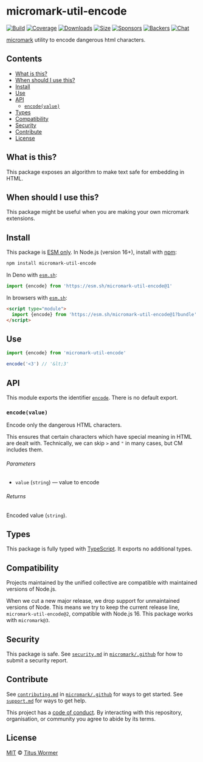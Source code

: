 # micromark-util-encode

[![Build][build-badge]][build]
[![Coverage][coverage-badge]][coverage]
[![Downloads][downloads-badge]][downloads]
[![Size][bundle-size-badge]][bundle-size]
[![Sponsors][sponsors-badge]][opencollective]
[![Backers][backers-badge]][opencollective]
[![Chat][chat-badge]][chat]

[micromark][] utility to encode dangerous html characters.

## Contents

- [What is this?](#what-is-this)
- [When should I use this?](#when-should-i-use-this)
- [Install](#install)
- [Use](#use)
- [API](#api)
  - [`encode(value)`](#encodevalue)
- [Types](#types)
- [Compatibility](#compatibility)
- [Security](#security)
- [Contribute](#contribute)
- [License](#license)

## What is this?

This package exposes an algorithm to make text safe for embedding in HTML.

## When should I use this?

This package might be useful when you are making your own micromark extensions.

## Install

This package is [ESM only][esm].
In Node.js (version 16+), install with [npm][]:

```sh
npm install micromark-util-encode
```

In Deno with [`esm.sh`][esmsh]:

```js
import {encode} from 'https://esm.sh/micromark-util-encode@1'
```

In browsers with [`esm.sh`][esmsh]:

```html
<script type="module">
  import {encode} from 'https://esm.sh/micromark-util-encode@1?bundle'
</script>
```

## Use

```js
import {encode} from 'micromark-util-encode'

encode('<3') // '&lt;3'
```

## API

This module exports the identifier [`encode`][api-encode].
There is no default export.

### `encode(value)`

Encode only the dangerous HTML characters.

This ensures that certain characters which have special meaning in HTML are
dealt with.
Technically, we can skip `>` and `"` in many cases, but CM includes them.

###### Parameters

- `value` (`string`)
  — value to encode

###### Returns

Encoded value (`string`).

## Types

This package is fully typed with [TypeScript][].
It exports no additional types.

## Compatibility

Projects maintained by the unified collective are compatible with maintained
versions of Node.js.

When we cut a new major release, we drop support for unmaintained versions of
Node.
This means we try to keep the current release line,
`micromark-util-encode@2`, compatible with Node.js 16.
This package works with `micromark@3`.

## Security

This package is safe.
See [`security.md`][securitymd] in [`micromark/.github`][health] for how to
submit a security report.

## Contribute

See [`contributing.md`][contributing] in [`micromark/.github`][health] for ways
to get started.
See [`support.md`][support] for ways to get help.

This project has a [code of conduct][coc].
By interacting with this repository, organisation, or community you agree to
abide by its terms.

## License

[MIT][license] © [Titus Wormer][author]

<!-- Definitions -->

[build-badge]: https://github.com/micromark/micromark/workflows/main/badge.svg

[build]: https://github.com/micromark/micromark/actions

[coverage-badge]: https://img.shields.io/codecov/c/github/micromark/micromark.svg

[coverage]: https://codecov.io/github/micromark/micromark

[downloads-badge]: https://img.shields.io/npm/dm/micromark-util-encode.svg

[downloads]: https://www.npmjs.com/package/micromark-util-encode

[bundle-size-badge]: https://img.shields.io/badge/dynamic/json?label=minzipped%20size&query=$.size.compressedSize&url=https://deno.bundlejs.com/?q=micromark-util-encode

[bundle-size]: https://bundlejs.com/?q=micromark-util-encode

[sponsors-badge]: https://opencollective.com/unified/sponsors/badge.svg

[backers-badge]: https://opencollective.com/unified/backers/badge.svg

[opencollective]: https://opencollective.com/unified

[npm]: https://docs.npmjs.com/cli/install

[esm]: https://gist.github.com/sindresorhus/a39789f98801d908bbc7ff3ecc99d99c

[esmsh]: https://esm.sh

[chat-badge]: https://img.shields.io/badge/chat-discussions-success.svg

[chat]: https://github.com/micromark/micromark/discussions

[license]: https://github.com/micromark/micromark/blob/main/license

[author]: https://wooorm.com

[health]: https://github.com/micromark/.github

[securitymd]: https://github.com/micromark/.github/blob/main/security.md

[contributing]: https://github.com/micromark/.github/blob/main/contributing.md

[support]: https://github.com/micromark/.github/blob/main/support.md

[coc]: https://github.com/micromark/.github/blob/main/code-of-conduct.md

[typescript]: https://www.typescriptlang.org

[micromark]: https://github.com/micromark/micromark

[api-encode]: #encodevalue
